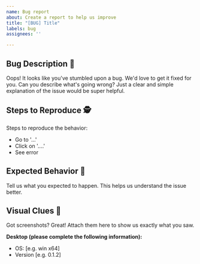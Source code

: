```yaml
---
name: Bug report
about: Create a report to help us improve
title: "[BUG] Title"
labels: bug
assignees: ''

---
```


## Bug Description 🐞
Oops! It looks like you've stumbled upon a bug. We'd love to get it fixed for you. Can you describe what's going wrong? Just a clear and simple explanation of the issue would be super helpful.

## Steps to Reproduce 🕵️
Steps to reproduce the behavior:
- Go to '...'
- Click on '....'
- See error

## Expected Behavior 🌈
Tell us what you expected to happen. This helps us understand the issue better.

## Visual Clues 📸
Got screenshots? Great! Attach them here to show us exactly what you saw.

**Desktop (please complete the following information):**
 - OS: [e.g. win x64]
 - Version [e.g. 0.1.2]
